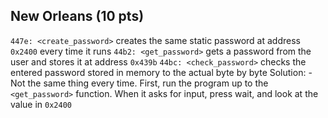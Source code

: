 ## New Orleans (10 pts)
`447e: <create_password>` creates the same static password at address `0x2400` every time it runs
`44b2: <get_password>` gets a password from the user and stores it at address `0x439b`
`44bc: <check_password>` checks the entered password stored in memory to the actual byte by byte
Solution: - Not the same thing every time. First, run the program up to the `<get_password>` function. When it asks for input, press wait, and look at the value in `0x2400`